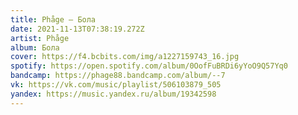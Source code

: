 ```yaml
---
title: Phåge — Бола
date: 2021-11-13T07:38:19.272Z
artist: Phåge
album: Бола
cover: https://f4.bcbits.com/img/a1227159743_16.jpg
spotify: https://open.spotify.com/album/0OofFuBRDi6yYoO9Q57Yq0
bandcamp: https://phage88.bandcamp.com/album/--7
vk: https://vk.com/music/playlist/506103879_505
yandex: https://music.yandex.ru/album/19342598
---
```

